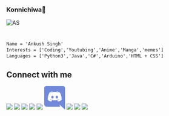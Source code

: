 ### Konnichiwa👋
![AS](https://github.com/ATCtech/ATCtech/blob/master/Icon/AS_laptop.png)
#
    Name = 'Ankush Singh'
    Interests = ['Coding','Youtubing','Anime','Manga','memes']
    Languages = ['Python3','Java','C#','Arduino','HTML + CSS']
## Connect with me
[<img src="https://github.com/ATCtech/ATCtech/blob/master/Icon/atc.jpeg" width="55">](http://ankushtechcreator.com)
[<img src="https://github.com/ATCtech/ATCtech/blob/master/Icon/youtube.png" width="55">](http://youtube.com/AnkushTechCreator/)
[<img src="https://github.com/ATCtech/ATCtech/blob/master/Icon/twitter.png" width="55">](http://twitter.com/ATC_YT_2014/)
[<img src="https://github.com/ATCtech/ATCtech/blob/master/Icon/instagram.png" width="55">](http://instagram.com/ankush_tech_creator/)
[<img src="https://github.com/ATCtech/ATCtech/blob/master/Icon/fakebook.png" width="55">](http://facebook.com/ankushtechcreator/)
[<img src="Icon/discord.png" width="55">](https://discord.gg/rzJGuWP)
[<img src="https://github.com/ATCtech/ATCtech/blob/master/Icon/reddit.png" width="55">](https://www.reddit.com/u/TECHIE6023)
[<img src="https://github.com/ATCtech/ATCtech/blob/master/Icon/fiverr.png" width="55">](https://fiverr.com/atctech)
[<img src="https://github.com/ATCtech/ATCtech/blob/master/Icon/app_store.png" width="55">](https://atc-app-store.blogspot.com)
